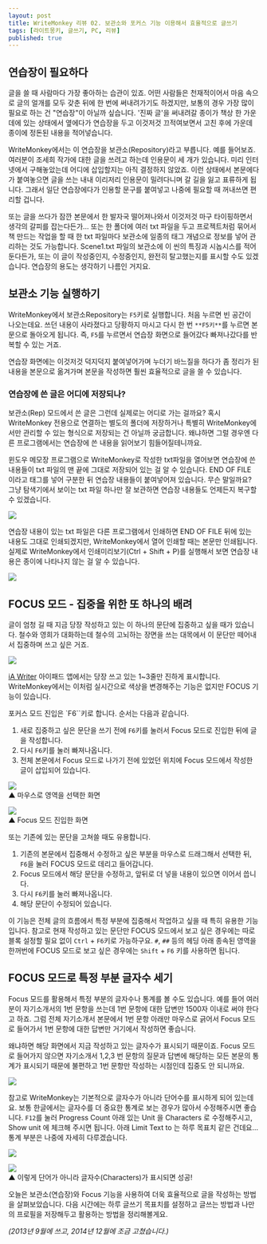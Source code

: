 ```yaml
---
layout: post
title: WriteMonkey 리뷰 02. 보관소와 포커스 기능 이용해서 효율적으로 글쓰기
tags: [라이트몽키, 글쓰기, PC, 리뷰]
published: true
---
```


<div id="toc"><p class="toc_title"></p></div>

## 연습장이 필요하다

글을 쓸 때 사람마다 가장 좋아하는 습관이 있죠. 어떤 사람들은 천재적이어서 마음 속으로 글의 얼개를 모두 갖춘 뒤에 한 번에 써내려가기도 하겠지만, 보통의 경우 가장 많이 필요로 하는 건 "연습장"이 아닐까 싶습니다. '진짜 글'을 써내려갈 종이가 책상 한 가운데에 있는 상태에서 옆에다가 연습장을 두고 이것저것 끄적여보면서 고친 후에 가운데 종이에 정돈된 내용을 적어넣습니다.

WriteMonkey에서는 이 연습장을 보관소(Repository)라고 부릅니다. 예를 들어보죠. 여러분이 조세희 작가에 대한 글을 쓰려고 하는데 인용문이 세 개가 있습니다. 미리 인터넷에서 구해놓았는데 어디에 삽입할지는 아직 결정하지 않았죠. 이런 상태에서 본문에다가 붙여놓으면 글을 쓰는 내내 이리저리 인용문이 밀려다니며 갈 길을 잃고 표류하게 됩니다. 그래서 일단 연습장에다가 인용할 문구를 붙여넣고 나중에 필요할 때 꺼내쓰면 편리할 겁니다. 

또는 글을 쓰다가 잠깐 본문에서 한 발자국 떨어져나와서 이것저것 마구 타이핑하면서 생각의 갈피를 잡는다든가... 또는 한 폴더에 여러 txt 파일을 두고 프로젝트처럼 묶어서 책 만드는 작업을 할 때 한 txt 파일마다 보관소에 일종의 태그 개념으로 정보를 넣어 관리하는 것도 가능합니다. Scene1.txt 파일의 보관소에 이 씬의 특징과 시놉시스를 적어둔다든가, 또는 이 글이 작성중인지, 수정중인지, 완전히 탈고했는지를 표시할 수도 있겠습니다. 연습장의 용도는 생각하기 나름인 거지요. 


## 보관소 기능 실행하기

WriteMonkey에서 보관소Repository는 `F5`키로 실행합니다. 처음 누르면 빈 공간이 나오는데요. 쓰던 내용이 사라졌다고 당황하지 마시고 다시 한 번 `**F5키**`를 누르면 본문으로 돌아오게 됩니다. 즉, `F5`를 누르면서 연습장 화면으로 들어갔다 빠져나갔다를 반복할 수 있는 거죠. 

연습장 화면에는 이것저것 덕지덕지 붙여넣어가며 누더기 바느질을 하다가 좀 정리가 된 내용을 본문으로 옮겨가며 본문을 작성하면 훨씬 효율적으로 글을 쓸 수 있습니다. 


### 연습장에 쓴 글은 어디에 저장되나?

보관소(Rep) 모드에서 쓴 글은 그런데 실제로는 어디로 가는 걸까요? 혹시 WriteMonkey 전용으로 연결하는 별도의 폴더에 저장하거나 특별히 WriteMonkey에서만 관리할 수 있는 형식으로 저장되는 건 아닐까 궁금합니다. 왜냐하면 그럴 경우엔 다른 프로그램에서는 연습장에 쓴 내용을 읽어보기 힘들어질테니까요. 

윈도우 메모장 프로그램으로 WriteMonkey로 작성한 txt파일을 열어보면 연습장에 쓴 내용들이 txt 파일의 맨 끝에 그대로 저장되어 있는 걸 알 수 있습니다. END OF FILE 이라고 태그를 넣어 구분한 뒤 연습장 내용들이 붙여넣어져 있습니다. 무슨 말일까요? 그냥 탐색기에서 보이는 txt 파일 하나만 잘 보관하면 연습장 내용들도 언제든지 복구할 수 있겠습니다. 

![](http://farm4.staticflickr.com/3723/9865568505_5df08de4d2_z.jpg)

연습장 내용이 있는 txt 파일은 다른 프로그램에서 인쇄하면 END OF FILE 뒤에 있는 내용도 그대로 인쇄되겠지만, WriteMonkey에서 열어 인쇄할 때는 본문만 인쇄됩니다. 실제로 WriteMonkey에서 인쇄미리보기(Ctrl + Shift + P)를 실행해서 보면 연습장 내용은 종이에 나타나지 않는 걸 알 수 있습니다. 

![](http://farm8.staticflickr.com/7410/9865585636_dc59a311cb_z.jpg)


## FOCUS 모드 - 집중을 위한 또 하나의 배려

글이 엄청 길 때 지금 당장 작성하고 있는 이 하나의 문단에 집중하고 싶을 때가 있습니다. 철수와 영희가 대화하는데 철수의 고뇌하는 장면을 쓰는 대목에서 이 문단만 떼어내서 집중하며 쓰고 싶은 거죠. 

![](http://farm3.staticflickr.com/2833/9865576624_85de62d67b_n.jpg)

[iA Writer](https://itunes.apple.com/en/app/ia-writer/id392502056?mt=8) 아이패드 앱에서는 당장 쓰고 있는 1~3줄만 진하게 표시합니다. WriteMonkey에서는 이처럼 실시간으로 색상을 변경해주는 기능은 없지만 FOCUS 기능이 있습니다. 

포커스 모드 진입은 `F6``키로 합니다. 순서는 다음과 같습니다. 

1. 새로 집중하고 싶은 문단을 쓰기 전에 `F6`키를 눌러서 Focus 모드로 진입한 뒤에 글을 작성합니다. 
2. 다시 `F6`키를 눌러 빠져나옵니다. 
3. 전체 본문에서 Focus 모드로 나가기 전에 있었던 위치에 Focus 모드에서 작성한 글이 삽입되어 있습니다. 

![](http://farm4.staticflickr.com/3830/9865584406_0ff4d00b64.jpg)   
▲ 마우스로 영역을 선택한 화면

![](http://farm8.staticflickr.com/7355/9865567165_b97f3ba8ea.jpg)   
▲ Focus 모드 진입한 화면   

또는 기존에 있는 문단을 고쳐쓸 때도 유용합니다. 

1. 기존의 본문에서 집중해서 수정하고 싶은 부분을 마우스로 드래그해서 선택한 뒤, `F6`을 눌러 FOCUS 모드로 데리고 들어갑니다. 
2. Focus 모드에서 해당 문단을 수정하고, 앞뒤로 더 넣을 내용이 있으면 이어서 씁니다. 
3. 다시 `F6`키를 눌러 빠져나옵니다. 
4. 해당 문단이 수정되어 있습니다. 

이 기능은 전체 글의 흐름에서 특정 부분에 집중해서 작업하고 싶을 때 특히 유용한 기능입니다. 참고로 현재 작성하고 있는 문단만 FOCUS 모드에서 보고 싶은 경우에는 따로 블록 설정할 필요 없이 `Ctrl` + `F6`키로 가능하구요. `#`, `##` 등의 헤딩 아래 종속된 영역을 한꺼번에 FOCUS 모드로 보고 싶은 경우에는 `Shift` + `F6` 키를 사용하면 됩니다. 


## FOCUS 모드로 특정 부분 글자수 세기

Focus 모드를 활용해서 특정 부분의 글자수나 통계를 볼 수도 있습니다. 예를 들어 여러분이 자기소개서의 1번 문항을 쓰는데 1번 문항에 대한 답변만 1500자 이내로 써야 한다고 하죠. 그럼 전체 자기소개서 본문에서 1번 문항 아래만 마우스로 긁어서 Focus 모드로 들어가서 1번 문항에 대한 답변만 거기에서 작성하면 좋습니다. 

왜냐하면 해당 화면에서 지금 작성하고 있는 글자수가 표시되기 때문이죠. Focus 모드로 들어가지 않으면 자기소개서 1,2,3 번 문항의 질문과 답변에 해당하는 모든 본문의 통계가 표시되기 때문에 불편하고 1번 문항만 작성하는 시점인데 집중도 안 되니까요. 

![](http://farm8.staticflickr.com/7417/9865575804_feb3df0493_z.jpg)




참고로 WriteMonkey는 기본적으로 글자수가 아니라 단어수를 표시하게 되어 있는데요. 보통 한글에서는 글자수를 더 중요한 통계로 보는 경우가 많아서 수정해주시면 좋습니다. `F12`를 눌러 Progress Count 아래 있는 Unit 을 Characters 로 수정해주시고, Show unit 에 체크해 주시면 됩니다. 아래 Limit Text to 는 하루 목표치 같은 건데요... 통계 부분은 나중에 자세히 다루겠습니다. 

![](http://farm3.staticflickr.com/2875/9865676023_8af0861a67.jpg)

![](http://farm4.staticflickr.com/3740/9865566915_9b22927832_o.png)   
 ▲ 이렇게 단어가 아니라 글자수(Characters)가 표시되면 성공!

오늘은 보관소(연습장)와 Focus 기능을 사용하여 더욱 효율적으로 글을 작성하는 방법을 살펴보았습니다. 다음 시간에는 하루 글쓰기 목표치를 설정하고 글쓰는 방법과 나만의 프로필을 저장해두고 활용하는 방법을 정리해볼게요. 

*(2013년 9월에 쓰고, 2014년 12월에 조금 고쳤습니다.)*

